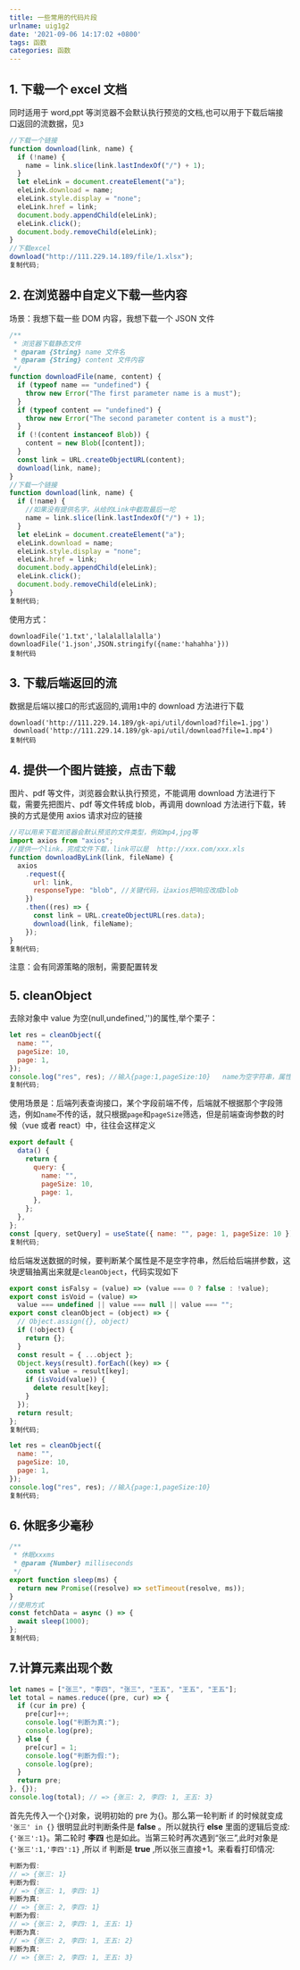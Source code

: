 ```yaml
---
title: 一些常用的代码片段
urlname: uig1g2
date: '2021-09-06 14:17:02 +0800'
tags: 函数
categories: 函数
---
```


## 1. 下载一个 excel 文档

同时适用于 word,ppt 等浏览器不会默认执行预览的文档,也可以用于下载后端接口返回的流数据，见`3`

```javascript
//下载一个链接
function download(link, name) {
  if (!name) {
    name = link.slice(link.lastIndexOf("/") + 1);
  }
  let eleLink = document.createElement("a");
  eleLink.download = name;
  eleLink.style.display = "none";
  eleLink.href = link;
  document.body.appendChild(eleLink);
  eleLink.click();
  document.body.removeChild(eleLink);
}
//下载excel
download("http://111.229.14.189/file/1.xlsx");
复制代码;
```

## 2. 在浏览器中自定义下载一些内容

场景：我想下载一些 DOM 内容，我想下载一个 JSON 文件

```javascript
/**
 * 浏览器下载静态文件
 * @param {String} name 文件名
 * @param {String} content 文件内容
 */
function downloadFile(name, content) {
  if (typeof name == "undefined") {
    throw new Error("The first parameter name is a must");
  }
  if (typeof content == "undefined") {
    throw new Error("The second parameter content is a must");
  }
  if (!(content instanceof Blob)) {
    content = new Blob([content]);
  }
  const link = URL.createObjectURL(content);
  download(link, name);
}
//下载一个链接
function download(link, name) {
  if (!name) {
    //如果没有提供名字，从给的Link中截取最后一坨
    name = link.slice(link.lastIndexOf("/") + 1);
  }
  let eleLink = document.createElement("a");
  eleLink.download = name;
  eleLink.style.display = "none";
  eleLink.href = link;
  document.body.appendChild(eleLink);
  eleLink.click();
  document.body.removeChild(eleLink);
}
复制代码;
```

使用方式：

```
downloadFile('1.txt','lalalallalalla')
downloadFile('1.json',JSON.stringify({name:'hahahha'}))
复制代码
```

## 3. 下载后端返回的流

数据是后端以接口的形式返回的,调用`1`中的 download 方法进行下载

```
download('http://111.229.14.189/gk-api/util/download?file=1.jpg')
 download('http://111.229.14.189/gk-api/util/download?file=1.mp4')
复制代码
```

## 4. 提供一个图片链接，点击下载

图片、pdf 等文件，浏览器会默认执行预览，不能调用 download 方法进行下载，需要先把图片、pdf 等文件转成 blob，再调用 download 方法进行下载，转换的方式是使用 axios 请求对应的链接

```javascript
//可以用来下载浏览器会默认预览的文件类型，例如mp4,jpg等
import axios from "axios";
//提供一个link，完成文件下载，link可以是  http://xxx.com/xxx.xls
function downloadByLink(link, fileName) {
  axios
    .request({
      url: link,
      responseType: "blob", //关键代码，让axios把响应改成blob
    })
    .then((res) => {
      const link = URL.createObjectURL(res.data);
      download(link, fileName);
    });
}
复制代码;
```

注意：会有同源策略的限制，需要配置转发

## 5. cleanObject

去除对象中 value 为空(null,undefined,'')的属性,举个栗子：

```javascript
let res = cleanObject({
  name: "",
  pageSize: 10,
  page: 1,
});
console.log("res", res); //输入{page:1,pageSize:10}   name为空字符串，属性删掉
复制代码;
```

使用场景是：后端列表查询接口，某个字段前端不传，后端就不根据那个字段筛选，例如`name`不传的话，就只根据`page`和`pageSize`筛选，但是前端查询参数的时候（vue 或者 react）中，往往会这样定义

```javascript
export default {
  data() {
    return {
      query: {
        name: "",
        pageSize: 10,
        page: 1,
      },
    };
  },
};
const [query, setQuery] = useState({ name: "", page: 1, pageSize: 10 });
复制代码;
```

给后端发送数据的时候，要判断某个属性是不是空字符串，然后给后端拼参数，这块逻辑抽离出来就是`cleanObject`，代码实现如下

```javascript
export const isFalsy = (value) => (value === 0 ? false : !value);
export const isVoid = (value) =>
  value === undefined || value === null || value === "";
export const cleanObject = (object) => {
  // Object.assign({}, object)
  if (!object) {
    return {};
  }
  const result = { ...object };
  Object.keys(result).forEach((key) => {
    const value = result[key];
    if (isVoid(value)) {
      delete result[key];
    }
  });
  return result;
};
复制代码;
```

```javascript
let res = cleanObject({
  name: "",
  pageSize: 10,
  page: 1,
});
console.log("res", res); //输入{page:1,pageSize:10}
复制代码;
```

## 6. 休眠多少毫秒

```javascript
/**
 * 休眠xxxms
 * @param {Number} milliseconds
 */
export function sleep(ms) {
  return new Promise((resolve) => setTimeout(resolve, ms));
}
//使用方式
const fetchData = async () => {
  await sleep(1000);
};
复制代码;
```

## 7.计算元素出现个数

```javascript
let names = ["张三", "李四", "张三", "王五", "王五", "王五"];
let total = names.reduce((pre, cur) => {
  if (cur in pre) {
    pre[cur]++;
    console.log("判断为真:");
    console.log(pre);
  } else {
    pre[cur] = 1;
    console.log("判断为假:");
    console.log(pre);
  }
  return pre;
}, {});
console.log(total); // => {张三: 2, 李四: 1, 王五: 3}
```

首先先传入一个{}对象，说明初始的 pre 为{}。那么第一轮判断 if 的时候就变成 `'张三' in {}` 很明显此时判断条件是 **false** 。所以就执行 **else** 里面的逻辑后变成:`{'张三':1}`。第二轮时 **李四** 也是如此。当第三轮时再次遇到“张三”,此时对象是 `{'张三':1,'李四':1}` ,所以 if 判断是 **true** ,所以张三直接+1。来看看打印情况:

```javascript
判断为假:
// => {张三: 1}
判断为假:
// => {张三: 1, 李四: 1}
判断为真:
// => {张三: 2, 李四: 1}
判断为假:
// => {张三: 2, 李四: 1, 王五: 1}
判断为真:
// => {张三: 2, 李四: 1, 王五: 2}
判断为真:
// => {张三: 2, 李四: 1, 王五: 3}
```
